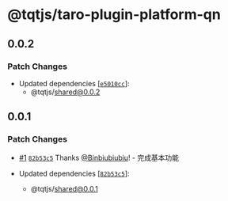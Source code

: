 # @tqtjs/taro-plugin-platform-qn

## 0.0.2

### Patch Changes

- Updated dependencies [[`e5010cc`](https://github.com/Binbiubiubiu/tqt/commit/e5010cc99a0220bb735e5745f5183b9bab363e65)]:
  - @tqtjs/shared@0.0.2

## 0.0.1

### Patch Changes

- [#1](https://github.com/Binbiubiubiu/tqt/pull/1) [`82b53c5`](https://github.com/Binbiubiubiu/tqt/commit/82b53c5e5a7d74bde6810dec76da25a0d3cd7420) Thanks [@Binbiubiubiu](https://github.com/Binbiubiubiu)! - 完成基本功能

- Updated dependencies [[`82b53c5`](https://github.com/Binbiubiubiu/tqt/commit/82b53c5e5a7d74bde6810dec76da25a0d3cd7420)]:
  - @tqtjs/shared@0.0.1
